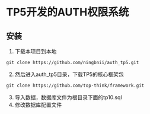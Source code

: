 # TP5开发的AUTH权限系统
## 安装
1.  下载本项目到本地
```
git clone https://github.com/ningbnii/auth_tp5.git
```


2. 然后进入auth_tp5目录，下载TP5的核心框架包

```
git clone https://github.com/top-think/framework.git
```

3. 导入数据，数据库文件为根目录下面的tp10.sql
4. 修改数据库配置文件
